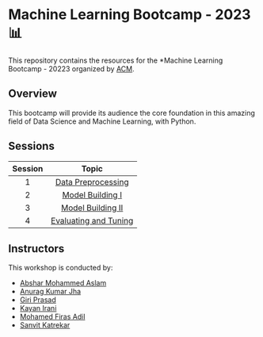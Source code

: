 # Machine Learning Bootcamp - 2023 📊

This repository contains the resources for the *Machine Learning Bootcamp - 20223 organized by [ACM](https://www.acmbpdc.org/).

## Overview

This bootcamp will provide its audience the core foundation in this amazing field of Data Science and Machine Learning, with Python.

## Sessions

| Session | Topic |
| :-----: |:-------------:|
| 1 | [Data Preprocessing](docs/01-data-preprocessing/docs.ipynb) |
| 2 | [Model Building I](docs/02-model-building-i/docs.ipynb) |
| 3 | [Model Building II](docs/03-model-building-ii/docs.ipynb) |
| 4 | [Evaluating and Tuning](docs/04-evaluating-and-tuning/docs.ipynb) |

## Instructors

This workshop is conducted by:

* [Abshar Mohammed Aslam](https://github.com/abxhr)
* [Anurag Kumar Jha](https://github.com/anuragkj)
* [Giri Prasad](https://github.com/gpsub)
* [Kayan Irani](https://github.com/Kayan1920)
* [Mohamed Firas Adil](https://github.com/Fir121)
* [Sanvit Katrekar](https://github.com/Sanvit-Katrekar)